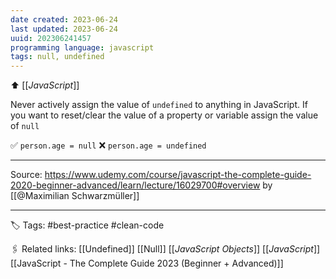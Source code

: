 ```yaml
---
date created: 2023-06-24
last updated: 2023-06-24
uuid: 202306241457
programming language: javascript
tags: null, undefined
---
```

⬆ [[_JavaScript_]]

Never actively assign the value of `undefined` to anything in JavaScript. If you want to reset/clear the value of a property or variable assign the value of `null`

✅ `person.age = null`
❌ `person.age = undefined`

---

Source: https://www.udemy.com/course/javascript-the-complete-guide-2020-beginner-advanced/learn/lecture/16029700#overview by [[@Maximilian Schwarzmüller]]

---
🏷 Tags: #best-practice #clean-code

🖇 Related links:
[[Undefined]]
[[Null]]
[[_JavaScript Objects_]]
[[_JavaScript_]]
[[JavaScript - The Complete Guide 2023 (Beginner + Advanced)]]

